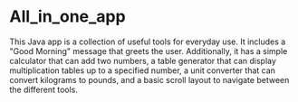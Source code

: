 # All_in_one_app

This Java app is a collection of useful tools for everyday use. It includes a "Good Morning" message that greets the user. Additionally, it has a simple calculator that can add two numbers, a table generator that can display multiplication tables up to a specified number, a unit converter that can convert kilograms to pounds, and a basic scroll layout to navigate between the different tools.
